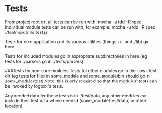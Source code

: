 # Tests

From project root dir, all tests can be run with: mocha -u tdd -R spec
Individual module tests can be run with, for example: mocha -u tdd -R spec ./test/input/file.test.js 

Tests for core application and its various utilities (things in . and ./lib) go here

Tests for included modules go in appropriate subdirectories in here (eg tests for ./parsers go in ./tests/parsers)

###Tests for non-core modules
Tests for other modules go in their own test dir (eg tests for files in some_module and some_module/bin should go in some_module/test)
Note: this is only required so that the modules' tests can be invoked by logtool's tests.

Any needed data for these tests is in ./test/data, any other modules can include their test data where needed (some_module/test/data, or other location)
